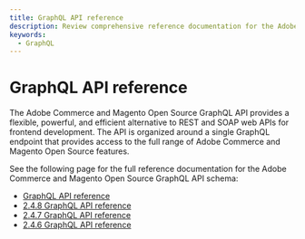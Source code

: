 ```yaml
---
title: GraphQL API reference
description: Review comprehensive reference documentation for the Adobe Commerce and Magento Open Source GraphQL API schema.
keywords:
  - GraphQL
---
```


# GraphQL API reference

The Adobe Commerce and Magento Open Source GraphQL API provides a flexible, powerful, and efficient alternative to REST and SOAP web APIs for frontend development. The API is organized around a single GraphQL endpoint that provides access to the full range of Adobe Commerce and Magento Open Source features.

See the following page for the full reference documentation for the Adobe Commerce and Magento Open Source GraphQL API schema:

* &#8203;<Edition name="saas" />[GraphQL API reference](https://developer.adobe.com/commerce/webapi/reference/graphql/saas/)
* &#8203;<Edition name="paas" />[2.4.8 GraphQL API reference](https://developer.adobe.com/commerce/webapi/reference/graphql/2.4.8/)
* &#8203;<Edition name="paas" />[2.4.7 GraphQL API reference](https://developer.adobe.com/commerce/webapi/reference/graphql/2.4.7/)
* &#8203;<Edition name="paas" />[2.4.6 GraphQL API reference](https://developer.adobe.com/commerce/webapi/reference/graphql/2.4.6/)
